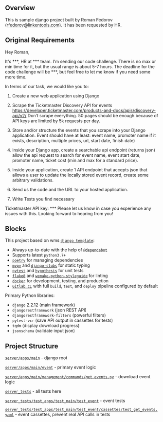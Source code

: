 ## Overview

This is sample django project built by Roman Fedorov (rfedorov@linkentools.com). 
It has been requested by HR.

## Original Requirements

Hey Roman,

It's ***, HR at *** team. I'm sending our code challenge. 
There is no max or min time for it, but the usual range is about 5-7 hours. 
The deadline for the code challenge will be ***, but feel free to let me know if you need some more time.

In terms of our task, we would like you to:

1. Create a new web application using Django

2. Scrape the Ticketmaster Discovery API for events
https://developer.ticketmaster.com/products-and-docs/apis/discovery-api/v2/
Don’t scrape everything. 50 pages should be enough because of API keys are limited by 5k requests per day.

3. Store and/or structure the events that you scrape into your Django application. Event should have at least: event name, promoter name if it exists, description, multiple prices, url, start date, finish date)

4. Inside your Django app, create a searchable api endpoint (returns json) allow the api request to search for event name, event start date, promoter name, ticket cost (min and max for a standard price).

5. Inside your application, create 1 API endpoint that accepts json that allows a user to update the locally stored event record, create some arbitrary validations.

6. Send us the code and the URL to your hosted application.

7. Write Tests you find necessary

Ticketmaster API key: ***
Please let us know in case you experience any issues with this.
Looking forward to hearing from you!

## Blocks

This project based on wms [`django template`](README_wms.md):

- Always up-to-date with the help of [`@dependabot`](https://dependabot.com/)
- Supports latest `python3.7+`
- [`poetry`](https://github.com/python-poetry/poetry) for managing dependencies
- [`mypy`](https://mypy.readthedocs.io) and [`django-stubs`](https://github.com/typeddjango/django-stubs) for static typing
- [`pytest`](https://pytest.org/) and [`hypothesis`](https://github.com/HypothesisWorks/hypothesis) for unit tests
- [`flake8`](http://flake8.pycqa.org/en/latest/) and [`wemake-python-styleguide`](https://wemake-python-styleguide.readthedocs.io/en/latest/) for linting
- [`docker`](https://www.docker.com/) for development, testing, and production
- [`Gitlab CI`](https://about.gitlab.com/gitlab-ci/) with full `build`, `test`, and `deploy` pipeline configured by default

Primary Python libraries:

- `django` 2.2.12 (main framework)
- `djangorestframework` (json REST API)
- `djangorestframework-filters` (powerful filters)
- `pytest-vcr` (save API output in cassettes for tests)
- `tqdm` (display download progress)
- `jsonschema` (validate input json)

## Project Structure

[`server/apps/main`](server/apps/main) - django root

[`server/apps/main/event`](server/apps/main/event) - primary event logic

[`server/apps/main/management/commands/get_events.py`](server/apps/main/management/commands/get_events.py) - download event logic

[`server_tests`](server_tests) - all tests here

[`server_tests/test_apps/test_main/test_event`](server_tests/test_apps/test_main/test_event) - event tests

[`server_tests/test_apps/test_main/test_event/cassettes/test_get_events.yaml`](server_tests/test_apps/test_main/test_event/cassettes/test_get_events.yaml) - event cassettes, prevent real API calls in tests 
